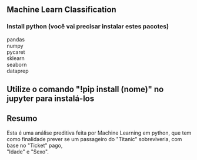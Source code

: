 ## Machine Learn Classification

### Install python (você vai precisar instalar estes pacotes)

pandas <br>
numpy <br>
pycaret <br>
sklearn <br>
seaborn <br>
dataprep <br>

## Utilize o comando "!pip install (nome)" no jupyter para instalá-los

## Resumo <br>
Esta é uma análise preditiva feita por Machine Learning em python, que tem <br>
como finalidade prever se um passageiro do "Titanic" sobreviveria, com base no "Ticket" pago, <br>
"Idade" e "Sexo".


